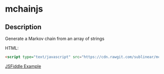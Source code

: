 # mchainjs
## Description
Generate a Markov chain from an array of strings


HTML:
``` html
<script type="text/javascript" src="https://cdn.rawgit.com/sublinear/mchainjs/master/mchain.min.js"></script>
```

[JSFiddle Example](http://jsfiddle.net/6bqczjLq)